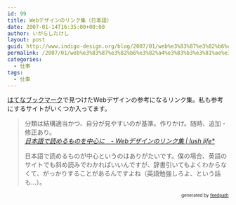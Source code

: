 ```yaml
---
id: 99
title: Webデザインのリンク集（日本語）
date: 2007-01-14T16:35:00+00:00
author: いがらしたけし
layout: post
guid: http://www.indigo-design.org/blog/2007/01/web%e3%83%87%e3%82%b6%e3%82%a4%e3%83%b3%e3%81%ae%e3%83%aa%e3%83%b3%e3%82%af%e9%9b%86%ef%bc%88%e6%97%a5%e6%9c%ac%e8%aa%9e%ef%bc%89/
permalink: /2007/01/web%e3%83%87%e3%82%b6%e3%82%a4%e3%83%b3%e3%81%ae%e3%83%aa%e3%83%b3%e3%82%af%e9%9b%86%ef%bc%88%e6%97%a5%e6%9c%ac%e8%aa%9e%ef%bc%89/
categories:
  - 仕事
tags:
  - 仕事
---
```

[はてなブックマーク](http://b.hatena.ne.jp/)で見つけたWebデザインの参考になるリンク集。私も参考にするサイトがいくつか入ってます。
  


> 分類は結構適当かつ、自分が見やすいのが基準。作りかけ。随時、追加・修正あり。  
> <cite><a href="http://lush-life.org/entries/eid72.html">日本語で読めるものを中心に　- Webデザインのリンク集 | lush life*</a></cite></p>
日本語で読めるものが中心というのはありがたいです。僕の場合、英語のサイトでも斜め読みでわかればいいんですが、辞書引いてもよくわからなくて、がっかりすることがあるんですよね（英語勉強しろよ、という話も…）。

<div style="text-align: right;font-size: 10px">
  &nbsp;&nbsp;<span>generated by <a href="http://feedpath.jp">feedpath</a></span>
</div>
